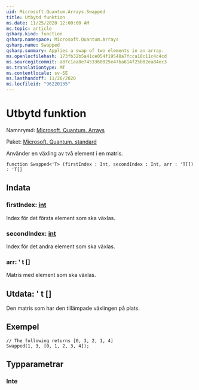 ```yaml
---
uid: Microsoft.Quantum.Arrays.Swapped
title: Utbytd funktion
ms.date: 11/25/2020 12:00:00 AM
ms.topic: article
qsharp.kind: function
qsharp.namespace: Microsoft.Quantum.Arrays
qsharp.name: Swapped
qsharp.summary: Applies a swap of two elements in an array.
ms.openlocfilehash: 173fb32b5a41ce054f19548a7fcca18c11c4c4cd
ms.sourcegitcommit: a87c1aa8e7453360025e47ba614f25b02ea84ec3
ms.translationtype: MT
ms.contentlocale: sv-SE
ms.lasthandoff: 11/26/2020
ms.locfileid: "96220135"
---
```

# <a name="swapped-function"></a>Utbytd funktion

Namnrymd: [Microsoft. Quantum. Arrays](xref:Microsoft.Quantum.Arrays)

Paket: [Microsoft. Quantum. standard](https://nuget.org/packages/Microsoft.Quantum.Standard)


Använder en växling av två element i en matris.

```qsharp
function Swapped<'T> (firstIndex : Int, secondIndex : Int, arr : 'T[]) : 'T[]
```


## <a name="input"></a>Indata

### <a name="firstindex--int"></a>firstIndex: [int](xref:microsoft.quantum.lang-ref.int)

Index för det första element som ska växlas.


### <a name="secondindex--int"></a>secondIndex: [int](xref:microsoft.quantum.lang-ref.int)

Index för det andra element som ska växlas.


### <a name="arr--t"></a>arr: ' t []

Matris med element som ska växlas.



## <a name="output--t"></a>Utdata: ' t []

Den matris som har den tillämpade växlingen på plats.

## <a name="example"></a>Exempel

```qsharp
// The following returns [0, 3, 2, 1, 4]
Swapped(1, 3, [0, 1, 2, 3, 4]);
```

## <a name="type-parameters"></a>Typparametrar

### <a name="t"></a>Inte

